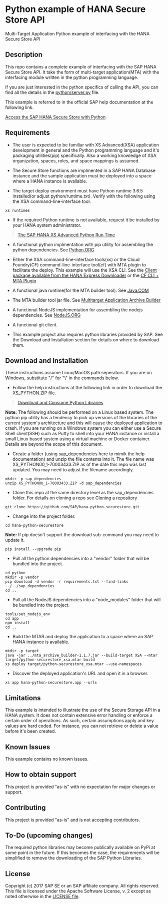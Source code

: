 # Python example of HANA Secure Store API
Multi-Target Application Python example of interfacing with the HANA Secure Store API

## Description

This repo contains a complete example of interfacing with the SAP HANA Secure Store API.  It take the form of multi-target application(MTA) with the interfacing module written in the python programming language.  

If you are just interested in the python specifics of calling the API, you can find all the details in the [python/server.py](python/server.py) file.

This example is referred to in the official SAP help documentation at the following link.

[Access the SAP HANA Secure Store with Python](https://help.sap.com/viewer/DRAFT/4505d0bdaf4948449b7f7379d24d0f0d/2.0.04/en-US/0d07ee1462c141beb8a86a92bc9cb92e.html)

## Requirements

- The user is expected to be familiar with XS Advanced(XSA) application development in general and the Python programming language  and it's packaging utilities(pip) specifically.  Also a working knowledge of XSA organization, spaces, roles, and space mappings is assumed.

- The Secure Store functions are implmented in a SAP HANA Database instance and the sample application must be deployed into a space where a HANA instance is available.  

- The target deploy environment must have Python runtime 3.6.5 installed(or adjust python/runtime.txt).  Verify with the following using the XSA command-line-interface tool.

```
xs runtimes
```

- If the required Python runtime is not available, request it be installed by your HANA system administrator.

> [The SAP HANA XS Advanced Python Run Time](https://help.sap.com/viewer/DRAFT/4505d0bdaf4948449b7f7379d24d0f0d/2.0.03/en-US/8d786ec8ab964145a7453c1f53f452db.html)

- A functional python implmentation with pip utility for assembling the python dependencies.  See [Python.ORG](https://www.python.org/)

- Either the XSA command-line-interface tools(xs) or the Cloud Foundry(CF) command-line-interface tool(cf) with MTA plugin to facilitate the deploy.  This example will use the XSA CLI. See the [Client package available from the HANA Express Downloader](https://www.sap.com/cmp/ft/crm-xu16-dat-hddedft/index.html) or the [CF CLI + MTA Plugin](https://github.com/cloudfoundry-incubator/multiapps-cli-plugin)

- A functional java runtime(for the MTA builder tool).  See [Java.COM](https://www.java.com/en/download/)

- The MTA builder tool jar file.  See [Multitarget Application Archive Builder](https://help.sap.com/viewer/58746c584026430a890170ac4d87d03b/Cloud/en-US/ba7dd5a47b7a4858a652d15f9673c28d.html) 

- A functional NodeJS implementation for assembling the nodejs dependencies. See [NodeJS.ORG](https://nodejs.org/en/)

- A functional git client.

- This example project also requires python libraries provided by SAP.  See the Download and Installation section for details on where to download them.

## Download and Installation

These instructions assume Linux/MacOS path seperators.  If you are on Windows, substitute "/" for "\\" in the commands below.

- Follow the help instructions at the following link in order to download the XS_PYTHON.ZIP file.

> [Download and Consume Python Libraries](https://help.sap.com/viewer/4505d0bdaf4948449b7f7379d24d0f0d/2.0.03/en-US/842824f04d654ceeaf5168da663a65ce.html)

**Note:** The following should be performed on a Linux based system.  The python pip utility has a tendency to pick up versions of the libraries of the current system's architecture and this will cause the deployed application to crash.  If you are running on a Windows system you can either use a Secure Shell client(SSH) such as Putty to shell into your HANA instance or install a small Linux based system using a virtual machine or Docker container.  Details are beyond the scope of this document.

- Create a folder (using sap_dependencies here to mimik the help documentation) and unzip the file contents into it.
The file name was XS_PYTHON00_1-70003433.ZIP as of the date this repo was last updated.  You may need to adjust the filename accordingly.

```
mkdir -p sap_dependencies
unzip XS_PYTHON00_1-70003433.ZIP -d sap_dependencies
```

- Clone this repo at the same directory level as the sap_dependencies folder.  For details on cloning a repo see [Cloning a repository](https://help.github.com/articles/cloning-a-repository/)
```
git clone https://github.com/SAP/hana-python-securestore.git
```

- Change into the project folder.
```
cd hana-python-securestore
```

**Note:** If pip doesn't support the download sub-command you may need to update it.
```
pip install --upgrade pip
```

- Pull all the python dependencies into a "vendor" folder that will be bundled into the project.
```
cd python
mkdir -p vendor
pip download -d vendor -r requirements.txt --find-links ../../sap_dependencies
cd ..
```

- Pull all the NodeJS dependencies into a "node_modules" folder that will be bundled into the project.
```
tools/set_nodejs_env
cd app
npm install
cd ..
```

- Build the MTAR and deploy the application to a space where an SAP HANA instance is available.
```
mkdir -p target
java -jar ../mta_archive_builder-1.1.7.jar --build-target XSA --mtar target/python-securestore_xsa.mtar build
xs deploy target/python-securestore_xsa.mtar --use-namespaces
```

- Discover the deployed application's URL and open it in a browser.
```
xs app hana-python-securestore.app --urls
```

## Limitations

This example is intended to illustrate the use of the Secure Storage API in a HANA system.  It does not contain extensive error handling or enforce a certain order of operations.  As such, certain assumptions apply and key values are hard coded.  For instance, you can not retrieve or delete a value before it's been created.

## Known Issues

This example contains no known issues.

## How to obtain support

This project is provided "as-is" with no expectation for major changes or support.

## Contributing

This project is provided "as-is" and is not accepting contributors.

## To-Do (upcoming changes)

The required python libraries may become publically available on PyPi at some point in the future.  If this becomes the case, the requirements will be simplified to remove the downloading of the SAP Python Libraries.

## License
 Copyright (c) 2017 SAP SE or an SAP affiliate company. All rights reserved.
 This file is licensed under the Apache Software License, v. 2 except as noted otherwise in the [LICENSE file](LICENSE).
